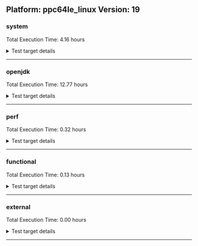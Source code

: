 ## Platform: ppc64le_linux Version: 19 

###  system
 Total Execution Time:  4.16  hours
<details><summary>Test target details</summary>

| Test Name | Time |
| --- | --- |
| TestJlmRemoteThreadAuth_1 | 747528.00  ms|
| TestJlmRemoteThreadAuth_0 | 736200.00  ms|
| TestJlmRemoteThreadNoAuth_1 | 715454.00  ms|
| TestJlmRemoteThreadNoAuth_0 | 706891.00  ms|
| TestJlmRemoteClassAuth_1 | 660531.00  ms|
| TestJlmRemoteClassAuth_0 | 659317.00  ms|
| TestJlmRemoteMemoryNoAuth_1 | 655077.00  ms|
| TestJlmRemoteMemoryNoAuth_0 | 652961.00  ms|
| TestJlmRemoteClassNoAuth_1 | 647411.00  ms|
| TestJlmRemoteClassNoAuth_0 | 646004.00  ms|
| DBBLoadTest_5m_1 | 311293.00  ms|
| NioLoadTest_5m_0 | 311248.00  ms|
| DBBLoadTest_5m_0 | 310973.00  ms|
| NioLoadTest_5m_1 | 310201.00  ms|
| LambdaLoadTest_HS_5m_1 | 304056.00  ms|
| LambdaLoadTest_HS_5m_0 | 303833.00  ms|
| MauveMultiThrdLoad_5m_1 | 303774.00  ms|
| MauveSingleThrdLoad_HS_5m_0 | 303765.00  ms|
| MauveMultiThrdLoad_5m_0 | 303681.00  ms|
| MauveSingleInvocLoad_HS_5m_0 | 303626.00  ms|
| MauveSingleInvocLoad_HS_5m_1 | 303561.00  ms|
| MauveSingleThrdLoad_HS_5m_1 | 303438.00  ms|
| MathLoadTest_all_5m_1 | 303240.00  ms|
| LangLoadTest_5m_1 | 303181.00  ms|
| MathLoadTest_all_5m_0 | 303168.00  ms|
| UtilLoadTest_5m_1 | 303124.00  ms|
| UtilLoadTest_5m_0 | 303091.00  ms|
| MathLoadTest_autosimd_5m_1 | 303083.00  ms|
| MathLoadTest_autosimd_5m_0 | 303044.00  ms|
| MathLoadTest_bigdecimal_5m_1 | 303039.00  ms|
| LangLoadTest_5m_0 | 303025.00  ms|
| MathLoadTest_bigdecimal_5m_0 | 303017.00  ms|
| ClassLoadingTest_5m_1 | 303010.00  ms|
| ClassLoadingTest_5m_0 | 302898.00  ms|
| TestJlmRemoteNotifierProxyAuth_0 | 147387.00  ms|
| TestJlmRemoteNotifierProxyAuth_1 | 146888.00  ms|
| CLLoad_1 | 54200.00  ms|
| CLLoad_0 | 54080.00  ms|
| LockingLoadTest_1 | 33477.00  ms|
| LockingLoadTest_0 | 33366.00  ms|
| TestJlmLocal_1 | 28457.00  ms|
| TestJlmLocal_0 | 28105.00  ms|
| ParallelStreamsLoadTest_HS_1 | 20704.00  ms|
| ParallelStreamsLoadTest_HS_0 | 19600.00  ms|
| HCRLateAttachWorkload_previewEnabled_0 | 13216.00  ms|
| HCRLateAttachWorkload_previewEnabled_1 | 13168.00  ms|
| Jlink_ReqMod_0 | 8941.00  ms|
| Jlink_ReqMod_1 | 8253.00  ms|
| Jlink_AddMLimitM_0 | 7467.00  ms|
| Jlink_AddMLimitM_1 | 7461.00  ms|
| Jlink_GenOpt_0 | 7378.00  ms|
| Jlink_GenOpt_1 | 7302.00  ms|
| PatModImg_PlatMod_0 | 7157.00  ms|
| CpMpJlink_0 | 6271.00  ms|
| CpMpJlink_1 | 6241.00  ms|
| PatModImg_PlatMod_1 | 6015.00  ms|
| PatModImg_Adv_1 | 5904.00  ms|
| PatModImg_Adv_0 | 5780.00  ms|
| PatModImg_Unex_1 | 5705.00  ms|
| UpgModPath_Jar_1 | 5695.00  ms|
| UpgModPath_Jar_0 | 5662.00  ms|
| UpgModPath_JarImg_1 | 5610.00  ms|
| PatModImg_AppMod_0 | 5592.00  ms|
| PatModImg_Unex_0 | 5581.00  ms|
| UpgModPath_JarImg_0 | 5566.00  ms|
| PatModImg_AppMod_1 | 5540.00  ms|
| UpgModPath_Exp_1 | 5240.00  ms|
| UpgModPath_Exp_0 | 5236.00  ms|
| UpgModPath_ExpImg_0 | 5089.00  ms|
| UpgModPath_ExpImg_1 | 5051.00  ms|
| CLTestImg_0 | 4855.00  ms|
| CLTestImg_1 | 4850.00  ms|
| CpMp2_1 | 3772.00  ms|
| PatMod_Adv_1 | 3004.00  ms|
| PatMod_Adv_0 | 2980.00  ms|
| AutoMod2_0 | 2884.00  ms|
| AutoMod1_1 | 2883.00  ms|
| AutoMod2_1 | 2881.00  ms|
| AutoMod_Impl3_1 | 2875.00  ms|
| AutoMod1_0 | 2873.00  ms|
| AutoMod_Impl2_0 | 2867.00  ms|
| AutoMod_Impl2_1 | 2866.00  ms|
| AutoMod_Impl1_1 | 2864.00  ms|
| InternalAPIs_1 | 2856.00  ms|
| AutoMod_Impl1_0 | 2850.00  ms|
| AutoMod_Impl3_0 | 2839.00  ms|
| InternalAPIs_0 | 2832.00  ms|
| PatMod_PlatMod_0 | 2791.00  ms|
| PatMod_Unex_1 | 2787.00  ms|
| PatMod_AppMod_0 | 2783.00  ms|
| PatMod_PlatMod_1 | 2782.00  ms|
| PatMod_Unex_0 | 2775.00  ms|
| PatMod_AppMod_1 | 2766.00  ms|
| CpMpModJar_0 | 2711.00  ms|
| CpMpModJar_1 | 2699.00  ms|
| SLTest_1 | 2327.00  ms|
| SLTest_0 | 2327.00  ms|
| CpMp2_0 | 2279.00  ms|
| CpMp_CpMp_0 | 1889.00  ms|
| CpMp3_0 | 1862.00  ms|
| CpMp3_1 | 1840.00  ms|
| CpMpModJar2_1 | 1765.00  ms|
| CpMpModJar2_0 | 1764.00  ms|
| CLTest_1 | 1760.00  ms|
| CLTest_0 | 1753.00  ms|
| CpMpModJar3_0 | 1752.00  ms|
| CpMpModJar3_1 | 1748.00  ms|
| CpMp_CpMp_1 | 1719.00  ms|
| CpMp_MP_0 | 1716.00  ms|
| CpMp_MP_1 | 1703.00  ms|
| MachineInfo_0 | 346.00  ms|
| ConcurrentLoadTest_5m_2 | 18.00  ms|
| CLStressLayers_0 | 18.00  ms|
| ExplMod_0 | 18.00  ms|
| ExplMod_1 | 18.00  ms|
| MiniMix_aot_5m_0 | 18.00  ms|
| ConcurrentLoadTest_5m_0 | 18.00  ms|
| ExplMod_2 | 18.00  ms|
| CLStressCRI_1 | 17.00  ms|
| MiniMix_5m_0 | 17.00  ms|
| CLStressCRI_0 | 17.00  ms|
| CLStressLayers_2 | 17.00  ms|
| MiniMix_5m_2 | 17.00  ms|
| CLStressLayers_1 | 17.00  ms|
| TestJlmRemoteMemoryAuth_0 | 17.00  ms|
| TestJlmRemoteMemoryAuth_1 | 17.00  ms|
| ConcurrentLoadTest_5m_1 | 17.00  ms|
| MiniMix_5m_1 | 17.00  ms|
| JdiTest_1 | 17.00  ms|
| OAuthTest_0 | 17.00  ms|
| TestJlmRemoteMemoryAuth_2 | 17.00  ms|
| CLStressCRI_2 | 17.00  ms|
| JdiTest_0 | 17.00  ms|
| JdiTest_2 | 16.00  ms|
| TestJlmRemoteThreadAuth_2 | 16.00  ms|
| CLLoad_2 | 15.00  ms|
| PatModImg_PlatMod_2 | 15.00  ms|
| Jlink_GenOpt_2 | 15.00  ms|
| AutoMod_Impl2_2 | 15.00  ms|
| PatMod_Adv_2 | 15.00  ms|
| PatMod_PlatMod_2 | 15.00  ms|
| UpgModPath_ExpImg_2 | 14.00  ms|
| TestJlmRemoteClassAuth_2 | 14.00  ms|
| TestJlmRemoteClassNoAuth_2 | 14.00  ms|
| TestJlmRemoteThreadNoAuth_2 | 14.00  ms|
| CpMp_CpMp_2 | 14.00  ms|
| ParallelStreamsLoadTest_HS_2 | 14.00  ms|
| CpMp_MP_2 | 14.00  ms|
| CpMpJlink_2 | 14.00  ms|
| TestJlmRemoteMemoryNoAuth_2 | 14.00  ms|
| MauveMultiThrdLoad_5m_2 | 14.00  ms|
| TestJlmLocal_2 | 14.00  ms|
| NioLoadTest_5m_2 | 14.00  ms|
| CLTest_2 | 14.00  ms|
| SLTest_2 | 14.00  ms|
| PatModImg_Unex_2 | 14.00  ms|
| Jlink_AddMLimitM_2 | 14.00  ms|
| AutoMod1_2 | 14.00  ms|
| TestJlmRemoteNotifierProxyAuth_2 | 14.00  ms|
| InternalAPIs_2 | 14.00  ms|
| PatModImg_AppMod_2 | 14.00  ms|
| UpgModPath_Jar_2 | 14.00  ms|
| CpMp2_2 | 14.00  ms|
| ClassLoadingTest_5m_2 | 14.00  ms|
| CpMp3_2 | 14.00  ms|
| PatModImg_Adv_2 | 14.00  ms|
| AutoMod2_2 | 14.00  ms|
| MauveSingleThrdLoad_HS_5m_2 | 14.00  ms|
| MauveSingleInvocLoad_HS_5m_2 | 14.00  ms|
| CpMpModJar2_2 | 14.00  ms|
| PatMod_Unex_2 | 14.00  ms|
| UpgModPath_JarImg_2 | 14.00  ms|
| Jlink_ReqMod_2 | 14.00  ms|
| CLTestImg_2 | 14.00  ms|
| HCRLateAttachWorkload_previewEnabled_2 | 14.00  ms|
| UpgModPath_Exp_2 | 14.00  ms|
| LambdaLoadTest_HS_5m_2 | 14.00  ms|
| AutoMod_Impl3_2 | 14.00  ms|
| CpMpModJar_2 | 13.00  ms|
| MathLoadTest_autosimd_5m_2 | 13.00  ms|
| UtilLoadTest_5m_2 | 13.00  ms|
| LangLoadTest_5m_2 | 13.00  ms|
| AutoMod_Impl1_2 | 13.00  ms|
| MathLoadTest_bigdecimal_5m_2 | 13.00  ms|
| PatMod_AppMod_2 | 13.00  ms|
| LockingLoadTest_2 | 13.00  ms|
| DBBLoadTest_5m_2 | 13.00  ms|
| CpMpModJar3_2 | 13.00  ms|
| MathLoadTest_all_5m_2 | 13.00  ms|
</details>

---

###  openjdk
 Total Execution Time:  12.77  hours
<details><summary>Test target details</summary>

| Test Name | Time |
| --- | --- |
| jdk_net_0 | 3436966.00  ms|
| jdk_net_1 | 3429548.00  ms|
| jdk_tools_1 | 3410732.00  ms|
| jdk_tools_0 | 3223022.00  ms|
| jvm_compiler_1 | 3109302.00  ms|
| jvm_compiler_0 | 3103706.00  ms|
| jdk_security3_0 | 2092503.00  ms|
| jdk_security3_1 | 2071842.00  ms|
| jdk_nio_1 | 2033483.00  ms|
| jdk_nio_0 | 1789495.00  ms|
| jdk_vector_0 | 1574916.00  ms|
| jdk_vector_1 | 1342667.00  ms|
| jdk_util_0 | 1036289.00  ms|
| jdk_util_1 | 1018402.00  ms|
| jdk_lang_0 | 877944.00  ms|
| jdk_lang_1 | 845377.00  ms|
| jdk_jfr_1 | 791155.00  ms|
| jdk_jfr_0 | 755616.00  ms|
| jdk_jmx_0 | 515458.00  ms|
| jdk_jdi_1 | 500891.00  ms|
| jdk_jdi_0 | 500478.00  ms|
| jdk_jmx_1 | 435854.00  ms|
| jdk_security4_1 | 419465.00  ms|
| jdk_security4_0 | 417175.00  ms|
| jdk_beans_0 | 381316.00  ms|
| jdk_beans_1 | 377660.00  ms|
| hotspot_custom_1 | 335878.00  ms|
| hotspot_custom_0 | 326199.00  ms|
| jdk_rmi_1 | 293812.00  ms|
| jdk_security1_1 | 288250.00  ms|
| jdk_security1_0 | 284280.00  ms|
| jdk_other_0 | 278137.00  ms|
| hotspot_serviceability_jvmti_1 | 256237.00  ms|
| hotspot_serviceability_jvmti_0 | 255986.00  ms|
| jdk_rmi_0 | 246945.00  ms|
| jdk_io_0 | 239875.00  ms|
| jdk_other_1 | 231699.00  ms|
| jdk_time_0 | 231215.00  ms|
| jdk_time_1 | 214687.00  ms|
| jdk_imageio_0 | 205500.00  ms|
| jdk_imageio_1 | 203712.00  ms|
| jdk_security2_0 | 155577.00  ms|
| jdk_io_1 | 149270.00  ms|
| jdk_security2_1 | 146215.00  ms|
| jdk_text_0 | 142312.00  ms|
| jdk_instrument_1 | 137874.00  ms|
| jdk_text_1 | 137452.00  ms|
| jdk_math_0 | 135414.00  ms|
| jdk_math_1 | 135366.00  ms|
| jdk_foreign_1 | 135128.00  ms|
| jdk_foreign_0 | 134862.00  ms|
| jdk_instrument_0 | 119635.00  ms|
| jdk_management_0 | 114705.00  ms|
| jdk_management_1 | 113782.00  ms|
| jdk_custom_0 | 73681.00  ms|
| jdk_custom_1 | 64508.00  ms|
| jdk_svc_sanity_1 | 45647.00  ms|
| jdk_svc_sanity_0 | 45149.00  ms|
| jdk_build_1 | 43692.00  ms|
| jvm_native_sanity_1 | 42665.00  ms|
| jdk11_tier1_buffer_0 | 42366.00  ms|
| jdk11_tier1_buffer_1 | 42155.00  ms|
| jdk_security_infra_1 | 41518.00  ms|
| jdk_security_infra_0 | 40559.00  ms|
| jdk_build_0 | 39826.00  ms|
| runtime_nestmate_0 | 39302.00  ms|
| runtime_nestmate_1 | 37336.00  ms|
| jdk_native_sanity_0 | 28585.00  ms|
| jdk_native_sanity_1 | 28571.00  ms|
| jdk11_tier1_iso8859_0 | 25045.00  ms|
| jdk_lang_native_0 | 24874.00  ms|
| jdk11_tier1_iso8859_1 | 24825.00  ms|
| jdk_lang_native_1 | 24673.00  ms|
| langtools_custom_0 | 23786.00  ms|
| langtools_custom_1 | 23645.00  ms|
| jvm_native_sanity_0 | 21305.00  ms|
| jdk_sound_1 | 23.00  ms|
| jdk_awt_2 | 22.00  ms|
| jdk_client_sanity_1 | 21.00  ms|
| jdk_awt_1 | 21.00  ms|
| jdk_2d_1 | 21.00  ms|
| jdk_jfc_demo_1 | 21.00  ms|
| jdk_swing_2 | 20.00  ms|
| jdk_swing_0 | 20.00  ms|
| jdk_awt_0 | 20.00  ms|
| jdk_client_sanity_0 | 19.00  ms|
| jdk_sound_0 | 19.00  ms|
| jdk_2d_0 | 19.00  ms|
| jdk_jfc_demo_0 | 19.00  ms|
| jdk_sound_2 | 19.00  ms|
| jdk_client_sanity_2 | 19.00  ms|
| jdk_swing_1 | 19.00  ms|
| jdk_2d_2 | 19.00  ms|
| jdk_jfc_demo_2 | 18.00  ms|
| jdk_custom_2 | 18.00  ms|
| jdk_build_2 | 17.00  ms|
| jdk11_tier1_buffer_2 | 17.00  ms|
| jdk_vector_2 | 16.00  ms|
| jvm_native_sanity_2 | 16.00  ms|
| jdk11_tier1_iso8859_2 | 16.00  ms|
| jdk_other_2 | 16.00  ms|
| jdk_time_2 | 16.00  ms|
| hotspot_serviceability_jvmti_2 | 16.00  ms|
| jdk_security2_2 | 16.00  ms|
| jdk_instrument_2 | 16.00  ms|
| jdk_management_2 | 16.00  ms|
| jdk_net_2 | 16.00  ms|
| jvm_compiler_2 | 16.00  ms|
| jdk_jfr_2 | 16.00  ms|
| jdk_jmx_2 | 16.00  ms|
| jdk_security1_2 | 16.00  ms|
| jdk_tools_2 | 16.00  ms|
| jdk_security_infra_2 | 16.00  ms|
| jdk_security3_2 | 16.00  ms|
| jdk_svc_sanity_2 | 16.00  ms|
| jdk_lang_native_win_1 | 16.00  ms|
| runtime_nestmate_2 | 16.00  ms|
| jdk_native_sanity_2 | 16.00  ms|
| jdk_lang_native_win_0 | 15.00  ms|
| jdk_jdi_2 | 15.00  ms|
| jdk_nio_2 | 15.00  ms|
| jdk_rmi_2 | 15.00  ms|
| jdk_foreign_native_1 | 15.00  ms|
| jdk_foreign_2 | 15.00  ms|
| jdk_beans_2 | 15.00  ms|
| jdk_security4_2 | 15.00  ms|
| jdk_lang_2 | 15.00  ms|
| jdk_math_2 | 15.00  ms|
| jdk_text_2 | 15.00  ms|
| langtools_custom_2 | 15.00  ms|
| hotspot_custom_2 | 15.00  ms|
| jdk_io_2 | 15.00  ms|
| jdk_foreign_native_2 | 14.00  ms|
| jdk_util_2 | 14.00  ms|
| jdk_lang_native_win_2 | 14.00  ms|
| jdk_lang_native_2 | 14.00  ms|
| jdk_foreign_native_0 | 14.00  ms|
| jdk_imageio_2 | 14.00  ms|
</details>

---

###  perf
 Total Execution Time:  0.32  hours
<details><summary>Test target details</summary>

| Test Name | Time |
| --- | --- |
| renaissance-fj-kmeans_0 | 345109.00  ms|
| renaissance-future-genetic_0 | 262592.00  ms|
| renaissance-philosophers_0 | 182746.00  ms|
| renaissance-mnemonics_0 | 114100.00  ms|
| renaissance-par-mnemonics_0 | 104041.00  ms|
| renaissance-finagle-http_0 | 69716.00  ms|
| renaissance-scala-kmeans_0 | 22705.00  ms|
| dacapo-jython_0 | 16519.00  ms|
| dacapo-h2_0 | 15682.00  ms|
| dacapo-avrora_0 | 11128.00  ms|
| dacapo-sunflow_0 | 4723.00  ms|
| dacapo-xalan_0 | 3758.00  ms|
| dacapo-pmd_0 | 3568.00  ms|
| dacapo-luindex_0 | 3261.00  ms|
| dacapo-fop_0 | 2742.00  ms|
| renaissance-db-shootout_0 | 28.00  ms|
| dacapo-tomcat_0 | 27.00  ms|
| renaissance-finagle-chirper_0 | 26.00  ms|
| renaissance-gauss-mix_0 | 25.00  ms|
| renaissance-akka-uct_0 | 25.00  ms|
| renaissance-naive-bayes_0 | 25.00  ms|
| dacapo-lusearch-fix_0 | 24.00  ms|
| renaissance-chi-square_0 | 24.00  ms|
| renaissance-log-regression_0 | 23.00  ms|
| renaissance-dec-tree_0 | 23.00  ms|
| renaissance-als_0 | 23.00  ms|
| renaissance-movie-lens_0 | 22.00  ms|
| IdleMicrobenchmark_HS_0 | 18.00  ms|
</details>

---

###  functional
 Total Execution Time:  0.13  hours
<details><summary>Test target details</summary>

| Test Name | Time |
| --- | --- |
| MBCS_Tests_charsets_0 | 97124.00  ms|
| MBCS_Tests_jdbc41_ko_KR_linux_0 | 40822.00  ms|
| MBCS_Tests_jdbc41_zh_CN_linux_0 | 37667.00  ms|
| MBCS_Tests_jdbc41_zh_TW_linux_0 | 28926.00  ms|
| MBCS_Tests_jdbc41_ja_JP_linux_0 | 25417.00  ms|
| MBCS_Tests_annotation_zh_TW_linux_0 | 23321.00  ms|
| MBCS_Tests_annotation_ja_JP_linux_0 | 23277.00  ms|
| MBCS_Tests_annotation_ko_KR_linux_0 | 23230.00  ms|
| MBCS_Tests_annotation_zh_CN_linux_0 | 23169.00  ms|
| MBCS_Tests_urlclassloader_ja_JP_linux_0 | 9085.00  ms|
| MBCS_Tests_urlclassloader_zh_TW_linux_0 | 6172.00  ms|
| MBCS_Tests_urlclassloader_zh_CN_linux_0 | 6164.00  ms|
| MBCS_Tests_codepoint_linux_0 | 6033.00  ms|
| MBCS_Tests_urlclassloader_ko_KR_linux_0 | 4864.00  ms|
| MBCS_Tests_coin_ja_JP_linux_0 | 4537.00  ms|
| MBCS_Tests_coin_zh_TW_linux_0 | 4402.00  ms|
| MBCS_Tests_coin_zh_CN_linux_0 | 4363.00  ms|
| MBCS_Tests_coin_ko_KR_linux_0 | 4359.00  ms|
| SecurityTests_0 | 3363.00  ms|
| MBCS_Tests_unicode_linux_0 | 2917.00  ms|
| MBCS_Tests_sealed_classes_zh_CN_linux_0 | 2739.00  ms|
| MBCS_Tests_sealed_classes_ko_KR_linux_0 | 2716.00  ms|
| MBCS_Tests_sealed_classes_ja_JP_linux_0 | 2695.00  ms|
| MBCS_Tests_sealed_classes_zh_TW_linux_0 | 2635.00  ms|
| cmdLineTester_libpathTestRtfChild_0 | 1936.00  ms|
| MBCS_Tests_locale_matching_zh_TW_linux_0 | 1411.00  ms|
| MBCS_Tests_locale_matching_ja_JP_linux_0 | 1392.00  ms|
| MBCS_Tests_locale_matching_ko_KR_linux_0 | 1388.00  ms|
| MBCS_Tests_locale_matching_zh_CN_linux_0 | 1386.00  ms|
| MBCS_Tests_regex_ko_KR_linux_0 | 1295.00  ms|
| MBCS_Tests_StAX_ja_JP_linux_0 | 1245.00  ms|
| MBCS_Tests_regex_ja_JP_linux_0 | 1241.00  ms|
| MBCS_Tests_record_zh_CN_linux_0 | 1127.00  ms|
| MBCS_Tests_record_zh_TW_linux_0 | 1119.00  ms|
| MBCS_Tests_record_ja_JP_linux_0 | 1107.00  ms|
| MBCS_Tests_record_ko_KR_linux_0 | 1106.00  ms|
| MBCS_Tests_switch_expressions_zh_CN_linux_0 | 1047.00  ms|
| MBCS_Tests_IDN_ja_JP_linux_0 | 1042.00  ms|
| MBCS_Tests_switch_expressions_zh_TW_linux_0 | 1026.00  ms|
| MBCS_Tests_switch_expressions_ko_KR_linux_0 | 1020.00  ms|
| MBCS_Tests_switch_expressions_ja_JP_linux_0 | 1009.00  ms|
| MBCS_Tests_pref_ja_JP_linux_0 | 1002.00  ms|
| MBCS_Tests_pattern_matching_instanceof_zh_CN_linux_0 | 984.00  ms|
| MBCS_Tests_pattern_matching_instanceof_ja_JP_linux_0 | 977.00  ms|
| MBCS_Tests_pattern_matching_instanceof_ko_KR_linux_0 | 966.00  ms|
| MBCS_Tests_pattern_matching_instanceof_zh_TW_linux_0 | 963.00  ms|
| MBCS_Tests_regex_zh_TW_linux_0 | 957.00  ms|
| MBCS_Tests_regex_zh_CN_linux_0 | 945.00  ms|
| MBCS_Tests_StAX_ko_KR_linux_0 | 914.00  ms|
| MBCS_Tests_property_utf8_0 | 906.00  ms|
| MBCS_Tests_text_blocks_ja_JP_linux_0 | 900.00  ms|
| MBCS_Tests_text_blocks_zh_TW_linux_0 | 900.00  ms|
| MBCS_Tests_language_tag_0 | 898.00  ms|
| MBCS_Tests_text_blocks_zh_CN_linux_0 | 884.00  ms|
| MBCS_Tests_text_blocks_ko_KR_linux_0 | 866.00  ms|
| MBCS_Tests_pref_zh_TW_linux_0 | 865.00  ms|
| MBCS_Tests_pref_zh_CN_linux_0 | 845.00  ms|
| MBCS_Tests_pref_ko_KR_linux_0 | 826.00  ms|
| MBCS_Tests_Compiler_ja_JP_linux_0 | 816.00  ms|
| MBCS_Tests_datetime_0 | 814.00  ms|
| MBCS_Tests_Compiler_ko_KR_linux_0 | 811.00  ms|
| MBCS_Tests_i18n_ja_JP_linux_0 | 802.00  ms|
| MBCS_Tests_Compiler_zh_TW_linux_0 | 793.00  ms|
| MBCS_Tests_Compiler_zh_CN_linux_0 | 782.00  ms|
| MBCS_Tests_StAX_zh_TW_linux_0 | 749.00  ms|
| MBCS_Tests_StAX_zh_CN_linux_0 | 747.00  ms|
| MBCS_Tests_datetime_formatter_0 | 736.00  ms|
| Jep360Tests_0 | 734.00  ms|
| Jep334Tests_0 | 730.00  ms|
| Jep384Tests_0 | 646.00  ms|
| IllegalAccessProtectedMethodTest_0 | 639.00  ms|
| RegularClassAndInterfaceFinalFieldTests_0 | 634.00  ms|
| jsr292BootstrapTest_0 | 620.00  ms|
| Jep371Tests_0 | 613.00  ms|
| MBCS_Tests_jaxp14_zh_TW_linux_0 | 610.00  ms|
| MBCS_Tests_jaxp14_ja_JP_linux_0 | 602.00  ms|
| MBCS_Tests_IDN_ko_KR_linux_0 | 602.00  ms|
| cmdLineTester_getPid_0 | 602.00  ms|
| testXXArgumentTesting_0 | 597.00  ms|
| MBCS_Tests_jaxp14_ko_KR_linux_0 | 571.00  ms|
| StringIndentTests_0 | 568.00  ms|
| MBCS_Tests_i18n_ko_KR_linux_0 | 544.00  ms|
| MBCS_Tests_jaxp14_zh_CN_linux_0 | 542.00  ms|
| MBCS_Tests_new_jp_era_0 | 533.00  ms|
| MBCS_Tests_i18n_zh_CN_linux_0 | 527.00  ms|
| MBCS_Tests_i18n_zh_TW_linux_0 | 514.00  ms|
| MBCS_Tests_IDN_zh_CN_linux_0 | 499.00  ms|
| MBCS_Tests_IDN_zh_TW_linux_0 | 488.00  ms|
| MBCS_Tests_codepage_ja_JP_linux_0 | 437.00  ms|
| MBCS_Tests_compact_number_format_zh_CN_linux_0 | 376.00  ms|
| MBCS_Tests_compact_number_format_zh_TW_linux_0 | 373.00  ms|
| MBCS_Tests_compact_number_format_ko_KR_linux_0 | 372.00  ms|
| MBCS_Tests_compact_number_format_ja_JP_linux_0 | 369.00  ms|
| MBCS_Tests_file_zh_TW_linux_0 | 361.00  ms|
| MBCS_Tests_file_zh_CN_linux_0 | 358.00  ms|
| MBCS_Tests_file_ko_KR_linux_0 | 357.00  ms|
| MBCS_Tests_file_ja_JP_linux_0 | 339.00  ms|
| MBCS_Tests_scanner_ja_JP_linux_0 | 302.00  ms|
| MBCS_Tests_formatter_zh_CN_linux_0 | 282.00  ms|
| MBCS_Tests_formatter_zh_TW_linux_0 | 276.00  ms|
| MBCS_Tests_formatter_ja_JP_linux_0 | 270.00  ms|
| MBCS_Tests_formatter_ko_KR_linux_0 | 270.00  ms|
| MBCS_Tests_codepage_ko_KR_linux_0 | 260.00  ms|
| MBCS_Tests_codepage_zh_CN_linux_0 | 256.00  ms|
| MBCS_Tests_scanner_ko_KR_linux_0 | 247.00  ms|
| MBCS_Tests_scanner_zh_CN_linux_0 | 237.00  ms|
| MBCS_Tests_scanner_zh_TW_linux_0 | 203.00  ms|
| MBCS_Tests_codepage_zh_TW_linux_0 | 197.00  ms|
| MBCS_Tests_nio_ja_JP_linux_0 | 194.00  ms|
| MBCS_Tests_nio_ko_KR_linux_0 | 194.00  ms|
| MBCS_Tests_nio_zh_CN_linux_0 | 174.00  ms|
| MBCS_Tests_nio_zh_TW_linux_0 | 168.00  ms|
| MBCS_Tests_env_zh_TW_linux_0 | 135.00  ms|
| MBCS_Tests_env_ja_JP_linux_0 | 131.00  ms|
| MBCS_Tests_env_ko_KR_linux_0 | 130.00  ms|
| MBCS_Tests_env_zh_CN_linux_0 | 128.00  ms|
| Jep397Tests_testSubClassOfSealedSuperFromDifferentModule_0 | 20.00  ms|
| Jep397Tests_testSubClassOfSealedSuperFromDifferentPackageInSameUnamedModule_0 | 20.00  ms|
| vmLifecyleTests_1 | 20.00  ms|
| SyntheticGCWorkload_TestCase_0 | 19.00  ms|
| Jep397Tests_testSubClassOfSealedSuperFromDifferentPackageInSameNamedModule_0 | 19.00  ms|
| Jep397Tests_0 | 19.00  ms|
| vmLifecyleTests_2 | 19.00  ms|
| vmLifecyleTests_5 | 19.00  ms|
| vmLifecyleTests_4 | 19.00  ms|
| MBCS_Tests_scanner_Zh_TW_aix_0 | 19.00  ms|
| MBCS_Tests_sealed_classes_Zh_CN_aix_0 | 18.00  ms|
| vmLifecyleTests_0 | 18.00  ms|
| vmLifecyleTests_3 | 18.00  ms|
| MBCS_Tests_pref_ja_windows_0 | 18.00  ms|
| MBCS_Tests_regex_ja_JP_aix_0 | 18.00  ms|
| MBCS_Tests_urlclassloader_Zh_CN_aix_0 | 17.00  ms|
| MBCS_Tests_pref_KO_KR_aix_0 | 17.00  ms|
| MBCS_Tests_pattern_matching_instanceof_zh_TW_aix_0 | 17.00  ms|
| MBCS_Tests_file_ZH_CN.aix_0 | 17.00  ms|
| MBCS_Tests_regex_ko_KR_aix_0 | 17.00  ms|
| MBCS_Tests_StAX_tw_windows_0 | 17.00  ms|
| MBCS_Tests_annotation_JA_JP_aix_0 | 17.00  ms|
| MBCS_Tests_text_blocks_ko_KR_aix_0 | 17.00  ms|
| MBCS_Tests_StAX_Zh_CN_aix_0 | 17.00  ms|
| MBCS_Tests_regex_Zh_CN_aix_0 | 17.00  ms|
| MBCS_Tests_locale_matching_cn_windows_0 | 17.00  ms|
| MBCS_Tests_urlclassloader_cn_windows_0 | 17.00  ms|
| MBCS_Tests_jdbc41_tw_windows_0 | 17.00  ms|
| MBCS_Tests_switch_expressions_Zh_CN_aix_0 | 17.00  ms|
| MBCS_Tests_locale_matching_ZH_CN_aix_0 | 17.00  ms|
| MBCS_Tests_sealed_classes_ko_KR_aix_0 | 17.00  ms|
| MBCS_Tests_file_ZH_TW.aix_0 | 17.00  ms|
| MBCS_Tests_locale_matching_zh_TW_aix_0 | 16.00  ms|
| MBCS_Tests_record_Ja_JP_aix_0 | 16.00  ms|
| MBCS_Tests_file_ja_JP.aix_0 | 16.00  ms|
| MBCS_Tests_record_zh_CN_aix_0 | 16.00  ms|
| MBCS_Tests_file_zh_CN.aix_0 | 16.00  ms|
| MBCS_Tests_i18n_ko_KR_aix_0 | 16.00  ms|
| MBCS_Tests_file_tw_windows_0 | 16.00  ms|
| MBCS_Tests_pattern_matching_instanceof_Zh_TW_aix_0 | 16.00  ms|
| MBCS_Tests_regex_ZH_CN_aix_0 | 16.00  ms|
| MBCS_Tests_compact_number_format_windows_0 | 16.00  ms|
| MBCS_Tests_StAX_Zh_TW_aix_0 | 16.00  ms|
| MBCS_Tests_Compiler_KO_KR_aix_0 | 16.00  ms|
| MBCS_Tests_urlclassloader_KO_KR_aix_0 | 16.00  ms|
| MBCS_Tests_IDN_windows_0 | 16.00  ms|
| MBCS_Tests_record_windows_0 | 16.00  ms|
| MBCS_Tests_file_JA_JP.aix_0 | 16.00  ms|
| MBCS_Tests_file_Ja_JP.aix_0 | 16.00  ms|
| MBCS_Tests_annotation_ZH_CN_aix_0 | 16.00  ms|
| MBCS_Tests_annotation_Zh_CN_aix_0 | 16.00  ms|
| MBCS_Tests_IDN_Zh_CN_aix_0 | 16.00  ms|
| MBCS_Tests_jaxp14_Zh_CN_aix_0 | 16.00  ms|
| MBCS_Tests_scanner_JA_JP_aix_0 | 16.00  ms|
| MBCS_Tests_locale_matching_JA_JP_aix_0 | 16.00  ms|
| MBCS_Tests_regex_ZH_TW_aix_0 | 16.00  ms|
| MBCS_Tests_codepage_ja_JP_aix_0 | 16.00  ms|
| MBCS_Tests_nio_cn_windows_0 | 16.00  ms|
| MBCS_Tests_IDN_ja_windows_0 | 16.00  ms|
| MBCS_Tests_jdbc41_zh_CN_aix_0 | 16.00  ms|
| MBCS_Tests_jaxp14_Zh_TW_aix_0 | 16.00  ms|
| MBCS_Tests_pattern_matching_instanceof_ZH_TW_aix_0 | 16.00  ms|
| MBCS_Tests_text_blocks_Ja_JP_aix_0 | 16.00  ms|
| MBCS_Tests_switch_expressions_ZH_CN_aix_0 | 15.00  ms|
| MBCS_Tests_urlclassloader_zh_TW_aix_0 | 15.00  ms|
| MBCS_Tests_urlclassloader_ZH_CN_aix_0 | 15.00  ms|
| MBCS_Tests_StAX_zh_TW_aix_0 | 15.00  ms|
| MBCS_Tests_formatter_ja_windows_0 | 15.00  ms|
| MBCS_Tests_regex_zh_TW_aix_0 | 15.00  ms|
| MBCS_Tests_StAX_zh_CN_aix_0 | 15.00  ms|
| MBCS_Tests_formatter_cn_windows_0 | 15.00  ms|
| MBCS_Tests_sealed_classes_zh_CN_aix_0 | 15.00  ms|
| MBCS_Tests_IDN_ko_windows_0 | 15.00  ms|
| MBCS_Tests_regex_ja_windows_0 | 15.00  ms|
| MBCS_Tests_text_blocks_Zh_TW_aix_0 | 15.00  ms|
| MBCS_Tests_regex_Ja_JP_aix_0 | 15.00  ms|
| MBCS_Tests_pref_Zh_TW_aix_0 | 15.00  ms|
| MBCS_Tests_codepage_JA_JP_aix_0 | 15.00  ms|
| MBCS_Tests_pref_ko_windows_0 | 15.00  ms|
| MBCS_Tests_pref_tw_windows_0 | 15.00  ms|
| MBCS_Tests_regex_JA_JP_aix_0 | 15.00  ms|
| MBCS_Tests_sealed_classes_ZH_CN_aix_0 | 15.00  ms|
| MBCS_Tests_pattern_matching_instanceof_JA_JP_aix_0 | 15.00  ms|
| MBCS_Tests_StAX_windows_0 | 15.00  ms|
| MBCS_Tests_compact_number_format_ZH_CN_aix_0 | 15.00  ms|
| MBCS_Tests_IDN_KO_KR_aix_0 | 15.00  ms|
| MBCS_Tests_file_ja_windows_0 | 15.00  ms|
| MBCS_Tests_file_KO_KR.aix_0 | 15.00  ms|
| MBCS_Tests_annotation_Ja_JP_aix_0 | 15.00  ms|
| MBCS_Tests_sealed_classes_zh_TW_aix_0 | 15.00  ms|
| MBCS_Tests_annotation_ZH_TW_aix_0 | 15.00  ms|
| MBCS_Tests_pref_ZH_CN_aix_0 | 15.00  ms|
| MBCS_Tests_formatter_Zh_CN_aix_0 | 15.00  ms|
| MBCS_Tests_urlclassloader_ZH_TW_aix_0 | 15.00  ms|
| MBCS_Tests_regex_tw_windows_0 | 15.00  ms|
| MBCS_Tests_switch_expressions_JA_JP_aix_0 | 15.00  ms|
| MBCS_Tests_regex_ko_windows_0 | 15.00  ms|
| MBCS_Tests_codepage_ko_windows_0 | 15.00  ms|
| MBCS_Tests_IDN_ZH_TW_aix_0 | 15.00  ms|
| MBCS_Tests_codepage_ja_windows_0 | 15.00  ms|
| MBCS_Tests_codepage_Zh_TW_aix_0 | 15.00  ms|
| MBCS_Tests_regex_zh_CN_aix_0 | 15.00  ms|
| MBCS_Tests_sealed_classes_Zh_TW_aix_0 | 15.00  ms|
| MBCS_Tests_env_ja_JP_aix_0 | 15.00  ms|
| MBCS_Tests_urlclassloader_ko_windows_0 | 15.00  ms|
| MBCS_Tests_Compiler_ko_KR_aix_0 | 15.00  ms|
| MBCS_Tests_env_JA_JP_aix_0 | 15.00  ms|
| MBCS_Tests_env_ZH_CN_aix_0 | 15.00  ms|
| MBCS_Tests_compact_number_format_Ja_JP_aix_0 | 15.00  ms|
| MBCS_Tests_jaxp14_zh_CN_aix_0 | 15.00  ms|
| MBCS_Tests_nio_Ja_JP_aix_0 | 15.00  ms|
| MBCS_Tests_formatter_zh_TW_aix_0 | 15.00  ms|
| MBCS_Tests_jaxp14_cn_windows_0 | 15.00  ms|
| MBCS_Tests_text_blocks_ZH_TW_aix_0 | 15.00  ms|
| MBCS_Tests_compact_number_format_zh_TW_aix_0 | 15.00  ms|
| MBCS_Tests_formatter_zh_CN_aix_0 | 15.00  ms|
| MBCS_Tests_annotation_windows_0 | 15.00  ms|
| MBCS_Tests_record_Zh_TW_aix_0 | 15.00  ms|
| MBCS_Tests_Compiler_Ja_JP_aix_0 | 15.00  ms|
| MBCS_Tests_Compiler_zh_TW_aix_0 | 15.00  ms|
| MBCS_Tests_formatter_Zh_TW_aix_0 | 15.00  ms|
| MBCS_Tests_file_cn_windows_0 | 15.00  ms|
| MBCS_Tests_nio_KO_KR_aix_0 | 15.00  ms|
| MBCS_Tests_StAX_ko_KR_aix_0 | 15.00  ms|
| MBCS_Tests_Compiler_Zh_CN_aix_0 | 15.00  ms|
| MBCS_Tests_scanner_ko_KR_aix_0 | 15.00  ms|
| MBCS_Tests_pattern_matching_instanceof_windows_0 | 15.00  ms|
| MBCS_Tests_pref_zh_TW_aix_0 | 15.00  ms|
| MBCS_Tests_urlclassloader_zh_CN_aix_0 | 15.00  ms|
| MBCS_Tests_annotation_zh_CN_aix_0 | 15.00  ms|
| MBCS_Tests_locale_matching_zh_CN_aix_0 | 15.00  ms|
| MBCS_Tests_nio_Zh_TW_aix_0 | 15.00  ms|
| MBCS_Tests_pattern_matching_instanceof_ko_KR_aix_0 | 15.00  ms|
| MBCS_Tests_formatter_ja_JP_aix_0 | 15.00  ms|
| MBCS_Tests_file_ko_windows_0 | 15.00  ms|
| MBCS_Tests_codepage_tw_windows_0 | 15.00  ms|
| MBCS_Tests_env_KO_KR_aix_0 | 15.00  ms|
| MBCS_Tests_scanner_zh_CN_aix_0 | 15.00  ms|
| MBCS_Tests_text_blocks_zh_CN_aix_0 | 15.00  ms|
| MBCS_Tests_StAX_Ja_JP_aix_0 | 15.00  ms|
| MBCS_Tests_StAX_ja_windows_0 | 15.00  ms|
| MBCS_Tests_IDN_tw_windows_0 | 15.00  ms|
| MBCS_Tests_urlclassloader_ja_windows_0 | 15.00  ms|
| MBCS_Tests_unicode_windows_0 | 15.00  ms|
| MBCS_Tests_pattern_matching_instanceof_ZH_CN_aix_0 | 15.00  ms|
| MBCS_Tests_jdbc41_ko_windows_0 | 15.00  ms|
| MBCS_Tests_text_blocks_KO_KR_aix_0 | 15.00  ms|
| MBCS_Tests_file_ko_KR.aix_0 | 15.00  ms|
| MBCS_Tests_jdbc41_zh_TW_aix_0 | 15.00  ms|
| MBCS_Tests_formatter_JA_JP_aix_0 | 15.00  ms|
| MBCS_Tests_codepoint_windows_0 | 15.00  ms|
| MBCS_Tests_env_ZH_TW_aix_0 | 15.00  ms|
| MBCS_Tests_IDN_ZH_CN_aix_0 | 15.00  ms|
| MBCS_Tests_StAX_ja_JP_aix_0 | 15.00  ms|
| MBCS_Tests_pref_ko_KR_aix_0 | 15.00  ms|
| MBCS_Tests_jdbc41_Zh_TW_aix_0 | 15.00  ms|
| MBCS_Tests_nio_ko_KR_aix_0 | 15.00  ms|
| MBCS_Tests_pref_JA_JP_aix_0 | 15.00  ms|
| MBCS_Tests_StAX_ko_windows_0 | 15.00  ms|
| MBCS_Tests_compact_number_format_Zh_TW_aix_0 | 15.00  ms|
| MBCS_Tests_jdbc41_ja_windows_0 | 15.00  ms|
| MBCS_Tests_env_Zh_CN_aix_0 | 15.00  ms|
| MBCS_Tests_jaxp14_zh_TW_aix_0 | 15.00  ms|
| MBCS_Tests_jaxp14_ZH_TW_aix_0 | 15.00  ms|
| MBCS_Tests_urlclassloader_Ja_JP_aix_0 | 15.00  ms|
| MBCS_Tests_sealed_classes_JA_JP_aix_0 | 15.00  ms|
| MBCS_Tests_env_windows_0 | 15.00  ms|
| MBCS_Tests_codepage_cn_windows_0 | 15.00  ms|
| MBCS_Tests_switch_expressions_Zh_TW_aix_0 | 15.00  ms|
| MBCS_Tests_Compiler_zh_CN_aix_0 | 15.00  ms|
| MBCS_Tests_coin_cn_windows_0 | 15.00  ms|
| MBCS_Tests_pref_zh_CN_aix_0 | 15.00  ms|
| MBCS_Tests_annotation_ja_JP_aix_0 | 15.00  ms|
| MBCS_Tests_compact_number_format_JA_JP_aix_0 | 15.00  ms|
| MBCS_Tests_jaxp14_ko_KR_aix_0 | 15.00  ms|
| MBCS_Tests_codepage_zh_CN_aix_0 | 15.00  ms|
| MBCS_Tests_pref_ja_JP_aix_0 | 15.00  ms|
| MBCS_Tests_IDN_Ja_JP_aix_0 | 15.00  ms|
| MBCS_Tests_nio_ZH_CN_aix_0 | 15.00  ms|
| MBCS_Tests_jdbc41_cn_windows_0 | 15.00  ms|
| MBCS_Tests_record_KO_KR_aix_0 | 15.00  ms|
| MBCS_Tests_annotation_zh_TW_aix_0 | 15.00  ms|
| MBCS_Tests_switch_expressions_ko_KR_aix_0 | 15.00  ms|
| MBCS_Tests_urlclassloader_Zh_TW_aix_0 | 15.00  ms|
| MBCS_Tests_coin_JA_JP_aix_0 | 15.00  ms|
| MBCS_Tests_i18n_ja_JP_aix_0 | 15.00  ms|
| MBCS_Tests_IDN_cn_windows_0 | 15.00  ms|
| MBCS_Tests_env_zh_CN_aix_0 | 15.00  ms|
| MBCS_Tests_nio_JA_JP_aix_0 | 15.00  ms|
| MBCS_Tests_jdbc41_ZH_CN_aix_0 | 15.00  ms|
| MBCS_Tests_i18n_Ja_JP_aix_0 | 15.00  ms|
| MBCS_Tests_jaxp14_ja_windows_0 | 14.00  ms|
| MBCS_Tests_pref_ZH_TW_aix_0 | 14.00  ms|
| MBCS_Tests_nio_tw_windows_0 | 14.00  ms|
| MBCS_Tests_compact_number_format_zh_CN_aix_0 | 14.00  ms|
| MBCS_Tests_text_blocks_zh_TW_aix_0 | 14.00  ms|
| MBCS_Tests_annotation_KO_KR_aix_0 | 14.00  ms|
| MBCS_Tests_i18n_windows_0 | 14.00  ms|
| MBCS_Tests_locale_matching_windows_0 | 14.00  ms|
| MBCS_Tests_coin_tw_windows_0 | 14.00  ms|
| MBCS_Tests_jaxp14_KO_KR_aix_0 | 14.00  ms|
| MBCS_Tests_locale_matching_Zh_CN_aix_0 | 14.00  ms|
| MBCS_Tests_nio_windows_0 | 14.00  ms|
| MBCS_Tests_regex_Zh_TW_aix_0 | 14.00  ms|
| MBCS_Tests_compact_number_format_ZH_TW_aix_0 | 14.00  ms|
| MBCS_Tests_formatter_ko_KR_aix_0 | 14.00  ms|
| MBCS_Tests_annotation_Zh_TW_aix_0 | 14.00  ms|
| MBCS_Tests_Compiler_windows_0 | 14.00  ms|
| MBCS_Tests_file_windows_0 | 14.00  ms|
| MBCS_Tests_scanner_ZH_TW_aix_0 | 14.00  ms|
| MBCS_Tests_Compiler_ZH_CN_aix_0 | 14.00  ms|
| MBCS_Tests_pref_Zh_CN_aix_0 | 14.00  ms|
| MBCS_Tests_jaxp14_ZH_CN_aix_0 | 14.00  ms|
| MBCS_Tests_Compiler_ZH_TW_aix_0 | 14.00  ms|
| MBCS_Tests_locale_matching_ja_JP_aix_0 | 14.00  ms|
| MBCS_Tests_codepage_KO_KR_aix_0 | 14.00  ms|
| MBCS_Tests_coin_Zh_CN_aix_0 | 14.00  ms|
| MBCS_Tests_i18n_KO_KR_aix_0 | 14.00  ms|
| MBCS_Tests_switch_expressions_ZH_TW_aix_0 | 14.00  ms|
| MBCS_Tests_urlclassloader_ko_KR_aix_0 | 14.00  ms|
| MBCS_Tests_switch_expressions_Ja_JP_aix_0 | 14.00  ms|
| MBCS_Tests_record_ZH_TW_aix_0 | 14.00  ms|
| MBCS_Tests_jdbc41_Zh_CN_aix_0 | 14.00  ms|
| MBCS_Tests_StAX_ZH_TW_aix_0 | 14.00  ms|
| MBCS_Tests_locale_matching_ko_windows_0 | 14.00  ms|
| MBCS_Tests_i18n_ZH_TW_aix_0 | 14.00  ms|
| MBCS_Tests_env_Zh_TW_aix_0 | 14.00  ms|
| MBCS_Tests_Compiler_JA_JP_aix_0 | 14.00  ms|
| MBCS_Tests_StAX_cn_windows_0 | 14.00  ms|
| cmdLineTester_classesdbgddrext_zos_0 | 14.00  ms|
| MBCS_Tests_file_Zh_CN.aix_0 | 14.00  ms|
| MBCS_Tests_Compiler_Zh_TW_aix_0 | 14.00  ms|
| MBCS_Tests_jaxp14_windows_0 | 14.00  ms|
| MBCS_Tests_codepoint_aix_0 | 14.00  ms|
| MBCS_Tests_codepage_ZH_TW_aix_0 | 14.00  ms|
| MBCS_Tests_compact_number_format_ko_KR_aix_0 | 14.00  ms|
| MBCS_Tests_formatter_windows_0 | 14.00  ms|
| MBCS_Tests_pref_cn_windows_0 | 14.00  ms|
| MBCS_Tests_codepage_ko_KR_aix_0 | 14.00  ms|
| MBCS_Tests_urlclassloader_tw_windows_0 | 14.00  ms|
| MBCS_Tests_jaxp14_ja_JP_aix_0 | 14.00  ms|
| MBCS_Tests_pref_windows_0 | 14.00  ms|
| MBCS_Tests_codepage_zh_TW_aix_0 | 14.00  ms|
| MBCS_Tests_sealed_classes_Ja_JP_aix_0 | 14.00  ms|
| MBCS_Tests_record_ja_JP_aix_0 | 14.00  ms|
| MBCS_Tests_nio_ZH_TW_aix_0 | 14.00  ms|
| MBCS_Tests_StAX_ZH_CN_aix_0 | 14.00  ms|
| MBCS_Tests_jdbc41_Ja_JP_aix_0 | 14.00  ms|
| MBCS_Tests_locale_matching_ZH_TW_aix_0 | 14.00  ms|
| MBCS_Tests_switch_expressions_windows_0 | 14.00  ms|
| MBCS_Tests_codepage_windows_0 | 14.00  ms|
| MBCS_Tests_StAX_KO_KR_aix_0 | 14.00  ms|
| MBCS_Tests_nio_Zh_CN_aix_0 | 14.00  ms|
| MBCS_Tests_formatter_ZH_TW_aix_0 | 14.00  ms|
| MBCS_Tests_jdbc41_windows_0 | 14.00  ms|
| MBCS_Tests_urlclassloader_JA_JP_aix_0 | 14.00  ms|
| MBCS_Tests_switch_expressions_ja_JP_aix_0 | 14.00  ms|
| MBCS_Tests_formatter_ZH_CN_aix_0 | 14.00  ms|
| MBCS_Tests_regex_cn_windows_0 | 14.00  ms|
| MBCS_Tests_locale_matching_KO_KR_aix_0 | 14.00  ms|
| MBCS_Tests_coin_ZH_TW_aix_0 | 14.00  ms|
| MBCS_Tests_sealed_classes_windows_0 | 14.00  ms|
| MBCS_Tests_locale_matching_ko_KR_aix_0 | 14.00  ms|
| MBCS_Tests_pattern_matching_instanceof_KO_KR_aix_0 | 14.00  ms|
| MBCS_Tests_record_ZH_CN_aix_0 | 14.00  ms|
| MBCS_Tests_sealed_classes_ZH_TW_aix_0 | 14.00  ms|
| MBCS_Tests_text_blocks_windows_0 | 14.00  ms|
| MBCS_Tests_text_blocks_JA_JP_aix_0 | 14.00  ms|
| MBCS_Tests_sealed_classes_KO_KR_aix_0 | 14.00  ms|
| MBCS_Tests_codepage_Ja_JP_aix_0 | 14.00  ms|
| MBCS_Tests_pref_Ja_JP_aix_0 | 14.00  ms|
| MBCS_Tests_i18n_Zh_TW_aix_0 | 14.00  ms|
| MBCS_Tests_nio_zh_CN_aix_0 | 14.00  ms|
| MBCS_Tests_scanner_ja_JP_aix_0 | 14.00  ms|
| MBCS_Tests_coin_windows_0 | 14.00  ms|
| MBCS_Tests_record_ko_KR_aix_0 | 14.00  ms|
| MBCS_Tests_coin_ko_windows_0 | 14.00  ms|
| MBCS_Tests_compact_number_format_KO_KR_aix_0 | 14.00  ms|
| MBCS_Tests_pattern_matching_instanceof_Ja_JP_aix_0 | 14.00  ms|
| MBCS_Tests_scanner_zh_TW_aix_0 | 14.00  ms|
| MBCS_Tests_file_zh_TW.aix_0 | 14.00  ms|
| MBCS_Tests_coin_zh_CN_aix_0 | 14.00  ms|
| MBCS_Tests_scanner_ZH_CN_aix_0 | 14.00  ms|
| MBCS_Tests_regex_windows_0 | 14.00  ms|
| MBCS_Tests_jaxp14_ko_windows_0 | 14.00  ms|
| MBCS_Tests_jaxp14_JA_JP_aix_0 | 14.00  ms|
| MBCS_Tests_scanner_KO_KR_aix_0 | 14.00  ms|
| MBCS_Tests_i18n_Zh_CN_aix_0 | 14.00  ms|
| MBCS_Tests_formatter_KO_KR_aix_0 | 14.00  ms|
| MBCS_Tests_coin_ZH_CN_aix_0 | 14.00  ms|
| MBCS_Tests_compact_number_format_ja_JP_aix_0 | 14.00  ms|
| MBCS_Tests_coin_ko_KR_aix_0 | 14.00  ms|
| MBCS_Tests_pattern_matching_instanceof_zh_CN_aix_0 | 14.00  ms|
| MBCS_Tests_locale_matching_Ja_JP_aix_0 | 14.00  ms|
| MBCS_Tests_unicode_aix_0 | 14.00  ms|
| MBCS_Tests_pattern_matching_instanceof_ja_JP_aix_0 | 14.00  ms|
| MBCS_Tests_annotation_ko_KR_aix_0 | 14.00  ms|
| MBCS_Tests_switch_expressions_KO_KR_aix_0 | 14.00  ms|
| MBCS_Tests_IDN_zh_TW_aix_0 | 14.00  ms|
| MBCS_Tests_IDN_Zh_TW_aix_0 | 14.00  ms|
| MBCS_Tests_text_blocks_ja_JP_aix_0 | 14.00  ms|
| MBCS_Tests_jdbc41_KO_KR_aix_0 | 14.00  ms|
| MBCS_Tests_regex_KO_KR_aix_0 | 14.00  ms|
| MBCS_Tests_formatter_Ja_JP_aix_0 | 14.00  ms|
| MBCS_Tests_formatter_ko_windows_0 | 14.00  ms|
| MBCS_Tests_i18n_zh_TW_aix_0 | 14.00  ms|
| MBCS_Tests_scanner_ko_windows_0 | 14.00  ms|
| MBCS_Tests_file_Zh_TW.aix_0 | 14.00  ms|
| MBCS_Tests_nio_ja_windows_0 | 14.00  ms|
| MBCS_Tests_env_zh_TW_aix_0 | 14.00  ms|
| MBCS_Tests_IDN_ja_JP_aix_0 | 14.00  ms|
| MBCS_Tests_scanner_tw_windows_0 | 14.00  ms|
| MBCS_Tests_record_Zh_CN_aix_0 | 14.00  ms|
| MBCS_Tests_jaxp14_tw_windows_0 | 14.00  ms|
| MBCS_Tests_jdbc41_JA_JP_aix_0 | 14.00  ms|
| MBCS_Tests_scanner_Ja_JP_aix_0 | 14.00  ms|
| MBCS_Tests_text_blocks_Zh_CN_aix_0 | 14.00  ms|
| MBCS_Tests_Compiler_ja_JP_aix_0 | 14.00  ms|
| MBCS_Tests_record_zh_TW_aix_0 | 14.00  ms|
| MBCS_Tests_IDN_zh_CN_aix_0 | 14.00  ms|
| MBCS_Tests_IDN_JA_JP_aix_0 | 14.00  ms|
| MBCS_Tests_i18n_JA_JP_aix_0 | 14.00  ms|
| MBCS_Tests_env_ko_KR_aix_0 | 14.00  ms|
| MBCS_Tests_env_Ja_JP_aix_0 | 14.00  ms|
| MBCS_Tests_urlclassloader_ja_JP_aix_0 | 14.00  ms|
| MBCS_Tests_IDN_ko_KR_aix_0 | 14.00  ms|
| MBCS_Tests_formatter_tw_windows_0 | 14.00  ms|
| MBCS_Tests_jdbc41_ja_JP_aix_0 | 14.00  ms|
| MBCS_Tests_scanner_windows_0 | 14.00  ms|
| MBCS_Tests_switch_expressions_zh_TW_aix_0 | 14.00  ms|
| MBCS_Tests_jdbc41_ZH_TW_aix_0 | 14.00  ms|
| MBCS_Tests_compact_number_format_Zh_CN_aix_0 | 14.00  ms|
| MBCS_Tests_coin_ja_windows_0 | 14.00  ms|
| MBCS_Tests_coin_ja_JP_aix_0 | 14.00  ms|
| MBCS_Tests_scanner_ja_windows_0 | 14.00  ms|
| MBCS_Tests_StAX_JA_JP_aix_0 | 14.00  ms|
| MBCS_Tests_urlclassloader_windows_0 | 14.00  ms|
| MBCS_Tests_jdbc41_ko_KR_aix_0 | 14.00  ms|
| MBCS_Tests_i18n_zh_CN_aix_0 | 14.00  ms|
| MBCS_Tests_codepage_ZH_CN_aix_0 | 14.00  ms|
| testExample_0 | 14.00  ms|
| MBCS_Tests_nio_zh_TW_aix_0 | 14.00  ms|
| MBCS_Tests_jaxp14_Ja_JP_aix_0 | 14.00  ms|
| MBCS_Tests_locale_matching_Zh_TW_aix_0 | 14.00  ms|
| MBCS_Tests_record_JA_JP_aix_0 | 14.00  ms|
| MBCS_Tests_scanner_cn_windows_0 | 14.00  ms|
| MBCS_Tests_switch_expressions_zh_CN_aix_0 | 14.00  ms|
| MBCS_Tests_coin_KO_KR_aix_0 | 14.00  ms|
| MBCS_Tests_scanner_Zh_CN_aix_0 | 14.00  ms|
| MBCS_Tests_coin_Zh_TW_aix_0 | 14.00  ms|
| MBCS_Tests_locale_matching_tw_windows_0 | 14.00  ms|
| MBCS_Tests_nio_ko_windows_0 | 14.00  ms|
| MBCS_Tests_codepage_Zh_CN_aix_0 | 14.00  ms|
| MBCS_Tests_i18n_ZH_CN_aix_0 | 14.00  ms|
| MBCS_Tests_nio_ja_JP_aix_0 | 14.00  ms|
| MBCS_Tests_coin_Ja_JP_aix_0 | 13.00  ms|
| MBCS_Tests_coin_zh_TW_aix_0 | 13.00  ms|
| MBCS_Tests_locale_matching_ja_windows_0 | 13.00  ms|
| MBCS_Tests_text_blocks_ZH_CN_aix_0 | 13.00  ms|
| MBCS_Tests_sealed_classes_ja_JP_aix_0 | 13.00  ms|
| MBCS_Tests_pattern_matching_instanceof_Zh_CN_aix_0 | 13.00  ms|
</details>

---

###  external
 Total Execution Time:  0.00  hours
<details><summary>Test target details</summary>

| Test Name | Time |
| --- | --- |
</details>

---
